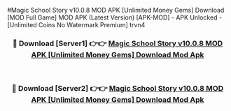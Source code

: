 #Magic School Story v10.0.8 MOD APK [Unlimited Money Gems] Download [MOD Full Game] MOD APK (Latest Version) [APK-MOD] - APK Unlocked - [Unlimited Coins No Watermark Premium] trvn4



<div align="center">

<h3>🔴 Download [Server1] 👉👉 <a href="https://momento.my/?title=Magic_School_Story_v10.0.8_MOD_APK_[Unlimited_Money_Gems]_Download">Magic School Story v10.0.8 MOD APK [Unlimited Money Gems] Download Mod Apk</a></h3><br>

<h3>🔴 Download [Server2] 👉👉 <a href="https://momento.my/?title=Magic_School_Story_v10.0.8_MOD_APK_[Unlimited_Money_Gems]_Download">Magic School Story v10.0.8 MOD APK [Unlimited Money Gems] Download Mod Apk</a></h3>
</div>
